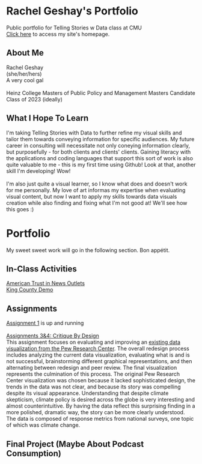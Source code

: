 # Rachel Geshay's Portfolio
Public portfolio for Telling Stories w Data class at CMU
\
[Click here](https://rgeshay.github.io/GeshayPortfolio/) to access my site's homepage.


## About Me
Rachel Geshay
\
(she/her/hers)
\
A very cool gal
\
\
Heinz College Masters of Public Policy and Management Masters Candidate
\
Class of 2023 (ideally)

## What I Hope To Learn
I'm taking Telling Stories with Data to further refine my visual skills and tailor them towards conveying information for specific audiences. My future career in consulting will necessitate not only coneying information clearly, but purposefully - for both clients and clients' clients. Gaining literacy with the applications and coding languages that support this sort of work is also quite valuable to me - this is my first time using Github! Look at that, another skill I'm developing! Wow!
\
\
I'm also just quite a visual learner, so I know what does and doesn't work for me personally. My love of art informas my expertise when evaluating visual content, but now I want to apply my skills towards data visuals creation while also finding and fixing what I'm not good at! We'll see how this goes :)

# Portfolio
My sweet sweet work will go in the following section. Bon appétit.

## In-Class Activities
[American Trust in News Outlets](https://rgeshay.github.io/GeshayPortfolio/week3exercise.html)
\
[King County Demo](https://rgeshay.github.io/GeshayPortfolio/kingcountydemo.html)

## Assignments
[Assignment 1](https://rgeshay.github.io/GeshayPortfolio/assignment1.html) is up and running
\
\
[Assignments 3&4: Critique By Design](https://rgeshay.github.io/GeshayPortfolio/assignments3_4.html)
\
This assignment focuses on evaluating and improving an [existing data visualization from the Pew Research Center](https://www.pewresearch.org/global/2015/11/05/2-public-support-for-action-on-climate-change/climate-change-report-41/). The overall redesign process includes analyzing the current data visualization, evaluating what is and is not successful, brainstorming different graphical representations, and then alternating between redesign and peer review. The final visualization represents the culmination of this process. The original Pew Research Center visualization was chosen because it lacked sophisticated design, the trends in the data was not clear, and because its story was compelling despite its visual appearance. Understanding that despite climate skepticism, climate policy is desired across the globe is very interesting and almost counterintuitive. By having the data reflect this surprising finding in a more polished, dramatic way, the story can be more clearly understood. The data is composed of response metrics from national surveys, one topic of which was climate change.

## Final Project (Maybe About Podcast Consumption)
